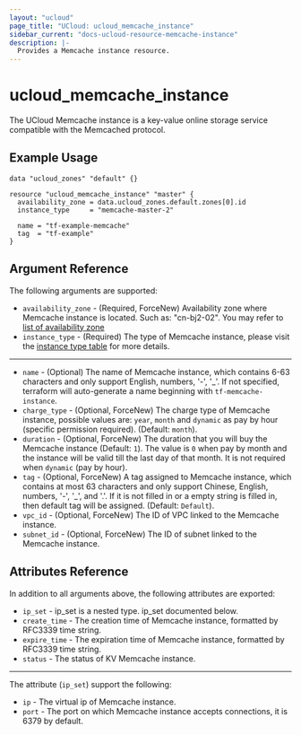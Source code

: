 ```yaml
---
layout: "ucloud"
page_title: "UCloud: ucloud_memcache_instance"
sidebar_current: "docs-ucloud-resource-memcache-instance"
description: |-
  Provides a Memcache instance resource.
---
```


# ucloud_memcache_instance

The UCloud Memcache instance is a key-value online storage service compatible with the Memcached protocol.

## Example Usage

```hcl
data "ucloud_zones" "default" {}

resource "ucloud_memcache_instance" "master" {
  availability_zone = data.ucloud_zones.default.zones[0].id
  instance_type     = "memcache-master-2"

  name = "tf-example-memcache"
  tag  = "tf-example"
}
```

## Argument Reference

The following arguments are supported:

* `availability_zone` - (Required, ForceNew) Availability zone where Memcache instance is located. Such as: "cn-bj2-02". You may refer to [list of availability zone](https://docs.ucloud.cn/api/summary/regionlist)
* `instance_type` - (Required) The type of Memcache instance, please visit the [instance type table](https://www.terraform.io/docs/providers/ucloud/appendix/memcache_instance_type.html) for more details.

- - -

* `name` - (Optional) The name of Memcache instance, which contains 6-63 characters and only support English, numbers, '-', '_'. If not specified, terraform will auto-generate a name beginning with `tf-memcache-instance`.
* `charge_type` - (Optional, ForceNew) The charge type of Memcache instance, possible values are: `year`, `month` and `dynamic` as pay by hour (specific permission required). (Default: `month`).
* `duration` - (Optional, ForceNew) The duration that you will buy the Memcache instance (Default: `1`). The value is `0` when pay by month and the instance will be valid till the last day of that month. It is not required when `dynamic` (pay by hour).
* `tag` - (Optional, ForceNew) A tag assigned to Memcache instance, which contains at most 63 characters and only support Chinese, English, numbers, '-', '_', and '.'. If it is not filled in or a empty string is filled in, then default tag will be assigned. (Default: `Default`).
* `vpc_id` - (Optional, ForceNew) The ID of VPC linked to the Memcache instance.
* `subnet_id` - (Optional, ForceNew) The ID of subnet linked to the Memcache instance.

## Attributes Reference

In addition to all arguments above, the following attributes are exported:

* `ip_set` - ip_set is a nested type. ip_set documented below.
* `create_time` - The creation time of Memcache instance, formatted by RFC3339 time string.
* `expire_time` - The expiration time of Memcache instance, formatted by RFC3339 time string.
* `status` - The status of KV Memcache instance.

- - -

The attribute (`ip_set`) support the following:

* `ip` - The virtual ip of Memcache instance.
* `port` - The port on which Memcache instance accepts connections, it is 6379 by default.
